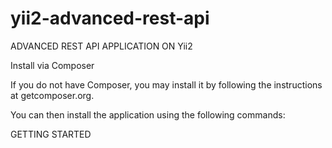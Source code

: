 # yii2-advanced-rest-api
ADVANCED REST API APPLICATION ON Yii2


Install via Composer

If you do not have Composer, you may install it by following the instructions at getcomposer.org.

You can then install the application using the following commands:

GETTING STARTED
